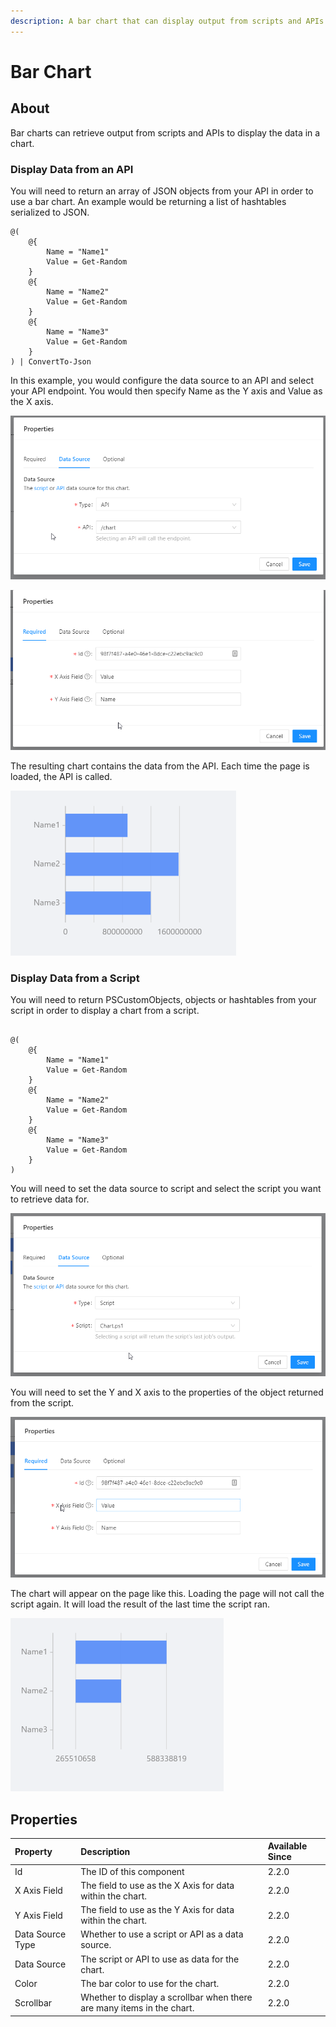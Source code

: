 ```yaml
---
description: A bar chart that can display output from scripts and APIs.
---
```


# Bar Chart

## About

Bar charts can retrieve output from scripts and APIs to display the data in a chart. 

### Display Data from an API

You will need to return an array of JSON objects from your API in order to use a bar chart. An example would be returning a list of hashtables serialized to JSON. 

```text
@(
    @{
        Name = "Name1"
        Value = Get-Random
    }
    @{
        Name = "Name2"
        Value = Get-Random
    }
    @{
        Name = "Name3"
        Value = Get-Random
    }
) | ConvertTo-Json 
```

In this example, you would configure the data source to an API and select your API endpoint. You would then specify Name as the Y axis and Value as the X axis. 

![](../../.gitbook/assets/image%20%28233%29.png)

![](../../.gitbook/assets/image%20%28244%29.png)

The resulting chart contains the data from the API. Each time the page is loaded, the API is called. 

![](../../.gitbook/assets/image%20%28245%29.png)

### Display Data from a Script

You will need to return PSCustomObjects, objects or hashtables from your script in order to display a chart from a script. 

```text

@(
    @{
        Name = "Name1"
        Value = Get-Random
    }
    @{
        Name = "Name2"
        Value = Get-Random
    }
    @{
        Name = "Name3"
        Value = Get-Random
    }
)
```

You will need to set the data source to script and select the script you want to retrieve data for. 

![](../../.gitbook/assets/image%20%28253%29.png)

You will need to set the Y and X axis to the properties of the object returned from the script. 

![](../../.gitbook/assets/image%20%28236%29.png)

The chart will appear on the page like this. Loading the page will not call the script again. It will load the result of the last time the script ran. 

![](../../.gitbook/assets/image%20%28247%29.png)

## Properties

| Property | Description | Available Since |
| :--- | :--- | :--- |
| Id | The ID of this component | 2.2.0 |
| X Axis Field | The field to use as the X Axis for data within the chart. | 2.2.0 |
| Y Axis Field | The field to use as the Y Axis for data within the chart. | 2.2.0 |
| Data Source Type | Whether to use a script or API as a data source. | 2.2.0 |
| Data Source | The script or API to use as data for the chart. | 2.2.0 |
| Color | The bar color to use for the chart. | 2.2.0 |
| Scrollbar | Whether to display a scrollbar when there are many items in the chart. | 2.2.0 |

